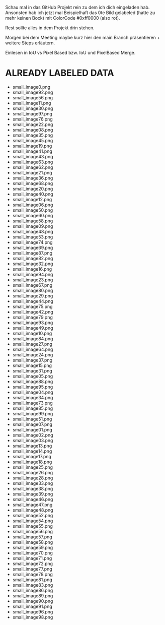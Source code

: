 Schau mal in das GitHub Projekt rein zu dem ich dich eingeladen hab.
Ansonsten hab ich jetzt mal Beispielhaft das 0te Bild gelabeled (hatte zu mehr keinen Bock) mit ColorCode #0xff0000 (also rot).

Rest sollte alles in dem Projekt drin stehen.

Morgen bei dem Meeting maybe kurz hier den main Branch präsentieren     +     weitere Steps erläutern.

Einlesen in IoU vs Pixel Based bzw. IoU und PixelBased Merge.



# ALREADY LABELED DATA

+ small_image0.png
+ small_image92.png
+ small_image56.png
+ small_image11.png
+ small_image30.png
+ small_image97.png
+ small_image76.png
+ small_image22.png
+ small_image08.png
+ small_image35.png
+ small_image45.png
+ small_image19.png
+ small_image41.png
+ small_image43.png
+ small_image63.png
+ small_image62.png
+ small_image21.png
+ small_image36.png
+ small_image68.png
+ small_image20.png
+ small_image40.png
+ small_image12.png
+ small_image06.png
+ small_image50.png
+ small_image60.png
+ small_image58.png
+ small_image09.png
+ small_image48.png
+ small_image53.png
+ small_image74.png
+ small_image69.png
+ small_image87.png
+ small_image82.png
+ small_image32.png
+ small_image16.png
+ small_image94.png
+ small_image23.png
+ small_image67.png
+ small_image80.png
+ small_image29.png
+ small_image44.png
+ small_image75.png
+ small_image42.png
+ small_image79.png
+ small_image93.png
+ small_image49.png
+ small_image10.png
+ small_image84.png
+ small_image27.png
+ small_image64.png
+ small_image24.png
+ small_image37.png
+ small_image15.png
+ small_image31.png
+ small_image05.png
+ small_image88.png
+ small_image95.png
+ small_image04.png
+ small_image34.png
+ small_image73.png
+ small_image85.png
+ small_image99.png
+ small_image51.png
+ small_image07.png
+ small_image01.png
+ small_image02.png
+ small_image03.png
+ small_image13.png
+ small_image14.png
+ small_image17.png
+ small_image18.png
+ small_image25.png
+ small_image26.png
+ small_image28.png
+ small_image33.png
+ small_image38.png
+ small_image39.png
+ small_image46.png
+ small_image47.png
+ small_image48.png
+ small_image52.png
+ small_image54.png
+ small_image55.png
+ small_image56.png
+ small_image57.png
+ small_image58.png
+ small_image59.png
+ small_image70.png
+ small_image71.png
+ small_image72.png
+ small_image77.png
+ small_image78.png
+ small_image81.png
+ small_image83.png
+ small_image86.png
+ small_image89.png
+ small_image90.png
+ small_image91.png
+ small_image96.png
+ small_image98.png
